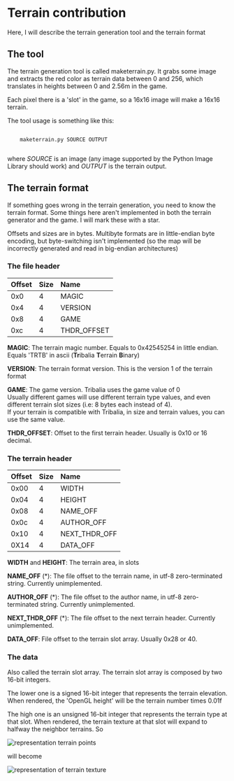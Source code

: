 # Terrain contribution

Here, I will describe the terrain generation tool and the terrain format

## The tool

The terrain generation tool is called maketerrain.py. It grabs some image
and extracts the red color as terrain data between 0 and 256, which
translates in heights between 0 and 2.56m in the game. 

Each pixel there is a 'slot' in the game, so a 16x16 image will make a
16x16 terrain.

The tool usage is something like this: 

```

	maketerrain.py SOURCE OUTPUT
	
```

where _SOURCE_ is an image (any image supported by the Python Image Library
should work) and _OUTPUT_ is the terrain output.


## The terrain format

If something goes wrong in the terrain generation, you need to know the
terrain format. Some things here aren't implemented in both the terrain
generator and the game. I will mark these with a star.

Offsets and sizes are in bytes. Multibyte formats are in little-endian byte
encoding, but byte-switching isn't implemented (so the map will be
incorrectly generated and read in big-endian architectures)

### The file header

| Offset | Size | Name        |
| ------ | ---- |:----------- |
| 0x0    | 4    | MAGIC       | 
| 0x4    | 4    | VERSION     |
| 0x8    | 4    | GAME        |
| 0xc    | 4    | THDR_OFFSET |
 
**MAGIC**: The terrain magic number. Equals to 0x42545254 in little
endian. Equals 'TRTB' in ascii (**Tr**ibalia **T**errain **B**inary)

**VERSION**: The terrain format version. This is the version 1 of the
terrain format

**GAME**: The game version. Tribalia uses the game value of 0 <br/>
Usually different games will use different terrain type values, and even 
different terrain slot sizes (i.e: 8 bytes each instead of 4). <br/>
If your terrain is compatible with Tribalia, in size and terrain values,
you can use the same value. 

**THDR_OFFSET**: Offset to the first terrain header. Usually is 0x10 or 16
decimal.

### The terrain header

| Offset | Size | Name            |
| ------ | ---- |:--------------- |
| 0x00   | 4    | WIDTH           | 
| 0x04   | 4    | HEIGHT          |
| 0x08   | 4    | NAME\_OFF       |
| 0x0c   | 4    | AUTHOR\_OFF     |
| 0x10   | 4    | NEXT\_THDR\_OFF |
| 0X14   | 4    | DATA_OFF        |

**WIDTH** and **HEIGHT**: The terrain area, in slots

**NAME\_OFF** (\*): The file offset to the terrain name, in utf-8
zero-terminated string. Currently unimplemented.

**AUTHOR\_OFF** (\*): The file offset to the author name, in utf-8
zero-terminated string. Currently unimplemented.

**NEXT\_THDR\_OFF** (\*): The file offset to the next terrain
header. Currently unimplemented.

**DATA\_OFF**: File offset to the terrain slot array. Usually 0x28 or 40.

### The data

Also called the terrain slot array. The terrain slot array is composed by
two 16-bit integers. 

The lower one is a signed 16-bit integer that represents the terrain
elevation. When rendered, the 'OpenGL height' will be the terrain number
times 0.01f

The high one is an unsigned 16-bit integer that represents the terrain type
at that slot. When rendered, the terrain texture at that slot will expand
to halfway the neighbor terrains. So

![representation terrain points](terrain_contrib00.png)

will become

![representation of terrain texture](terrain_contrib01.png)



